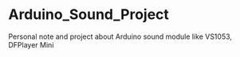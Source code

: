 # Arduino_Sound_Project
Personal note and project about Arduino sound module like VS1053, DFPlayer Mini 
